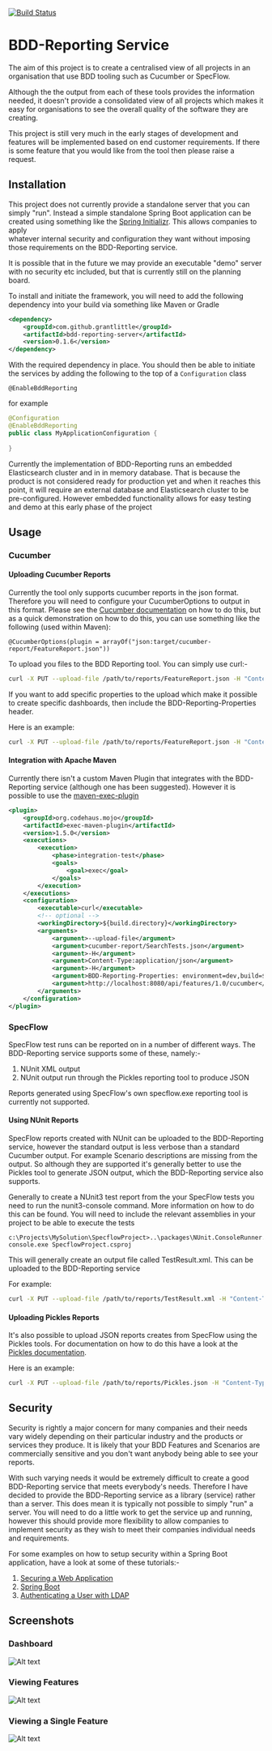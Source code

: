 [![Build Status](https://travis-ci.org/grantlittle/bdd-reporting.png)](https://travis-ci.org/grantlittle/bdd-reporting)

# BDD-Reporting Service

The aim of this project is to create a centralised view of all 
projects in an organisation that use BDD tooling such as Cucumber 
or SpecFlow.

Although the the output from each of these tools provides the information
needed, it doesn't provide a consolidated view of all projects which makes
it easy for organisations to see the overall quality of the software they
are creating.

This project is still very much in the early stages of development and features
will be implemented based on end customer requirements. If there is some feature
that you would like from the tool then please raise a request.

## Installation

This project does not currently provide a standalone server that you can simply "run". 
Instead a simple standalone Spring Boot application can be created using something 
like the [Spring Initializr](http://start.spring.io). This allows companies to apply  
whatever internal security and configuration they want without imposing those 
requirements on the BDD-Reporting service.

It is possible that in the future we may provide an executable "demo" server with no security etc included, but that is 
currently still on the planning board.

To install and initiate the framework, you will need to add the following 
dependency into your build via something like Maven or Gradle

```xml
<dependency>
    <groupId>com.github.grantlittle</groupId>
    <artifactId>bdd-reporting-server</artifactId>
    <version>0.1.6</version>
</dependency>
```

With the required dependency in place. You should then be able to initiate the services 
by adding the following to the top of a ```Configuration``` class

```text
@EnableBddReporting
```

for example

```java
@Configuration
@EnableBddReporting
public class MyApplicationConfiguration {
   
}
```

Currently the implementation of BDD-Reporting runs an embedded Elasticsearch cluster and in
in memory database. That is because the product is not considered ready for production yet 
and when it reaches this point, it will require an external database and Elasticsearch cluster
to be pre-configured. However embedded functionality allows for easy testing and demo at this
early phase of the project

## Usage

### Cucumber

#### Uploading Cucumber Reports

Currently the tool only supports cucumber reports in the json format. Therefore you
will need to configure your CucumberOptions to output in this format. Please see
the [Cucumber documentation](https://cucumber.io/docs/reference/jvm#configuration) 
on how to do this, but as a quick demonstration on
how to do this, you can use something like the following (used within Maven):
```
@CucumberOptions(plugin = arrayOf("json:target/cucumber-report/FeatureReport.json"))
```
To upload you files to the BDD Reporting tool. You can simply use curl:-

```bash
curl -X PUT --upload-file /path/to/reports/FeatureReport.json -H "Content-Type:application/json" http://bdd-reporting-server/api/features/1.0/cucumber
```

If you want to add specific properties to the upload which make it possible to 
create specific dashboards, then include the BDD-Reporting-Properties header. 

Here is an example:

```bash
curl -X PUT --upload-file /path/to/reports/FeatureReport.json -H "Content-Type:application/json" -H "BDD-Reporting-Properties: environment=dev,build=1.1.1" http://bdd-reporting-server/api/features/1.0/cucumber
```

#### Integration with Apache Maven

Currently there isn't a custom Maven Plugin that integrates with the BDD-Reporting service (although one has been suggested). 
However it is possible to use the [maven-exec-plugin](http://www.mojohaus.org/exec-maven-plugin/)
 
```xml
<plugin>
    <groupId>org.codehaus.mojo</groupId>
    <artifactId>exec-maven-plugin</artifactId>
    <version>1.5.0</version>
    <executions>
        <execution>
            <phase>integration-test</phase>
            <goals>
                <goal>exec</goal>
            </goals>
        </execution>
    </executions>
    <configuration>
        <executable>curl</executable>
        <!-- optional -->
        <workingDirectory>${build.directory}</workingDirectory>
        <arguments>
            <argument>--upload-file</argument>
            <argument>cucumber-report/SearchTests.json</argument>
            <argument>-H</argument>
            <argument>Content-Type:application/json</argument>
            <argument>-H</argument>
            <argument>BDD-Reporting-Properties: environment=dev,build=${project.version}</argument>
            <argument>http://localhost:8080/api/features/1.0/cucumber</argument>
        </arguments>
    </configuration>
</plugin>
``` 

### SpecFlow

SpecFlow test runs can be reported on in a number of different ways. The BDD-Reporting service supports some of these, 
namely:-

1. NUnit XML output
2. NUnit output run through the Pickles reporting tool to produce JSON

Reports generated using SpecFlow's own specflow.exe reporting tool is currently not supported.


#### Using NUnit Reports

SpecFlow reports created with NUnit can be uploaded to the BDD-Reporting service, however the standard output is less 
verbose than a standard Cucumber output. For example Scenario descriptions are missing from the output. So although they 
are supported it's generally better to use the Pickles tool to generate JSON output, which the BDD-Reporting service also
supports.
 

Generally to create a NUnit3 test report from the your SpecFlow tests you need to run the nunit3-console command. 
More information on how to do this can be found. You will need to include the relevant assemblies in your project to 
be able to execute the tests 

```commandline
c:\Projects\MySolution\SpecflowProject>..\packages\NUnit.ConsoleRunner.3.5.0\tools\nunit3-console.exe SpecflowProject.csproj
```

This will generally create an output file called TestResult.xml. This can be uploaded to the BDD-Reporting service

For example:

```bash
curl -X PUT --upload-file /path/to/reports/TestResult.xml -H "Content-Type:text/plain" -H "BDD-Reporting-Properties: environment=dev,build=1.1.1" http://bdd-reporting-server/api/features/1.0/nunit
```
 
#### Uploading Pickles Reports

It's also possible to upload JSON reports creates from SpecFlow using the Pickles tools. For documentation on how to
do this have a look at the [Pickles documentation](http://docs.picklesdoc.com/en/latest/).
 
Here is an example:


```bash
curl -X PUT --upload-file /path/to/reports/Pickles.json -H "Content-Type:application/json" -H "BDD-Reporting-Properties: environment=dev,build=1.1.1" http://bdd-reporting-server/api/features/1.0/pickles
```

## Security

Security is rightly a major concern for many companies and their needs vary widely depending on their particular industry 
and the products or services they produce. It is likely that your BDD Features and Scenarios are commercially sensitive and you don't want anybody being able 
to see your reports.

With such varying needs it would be extremely difficult to create a good BDD-Reporting service that meets everybody's needs. 
Therefore I have decided to provide the BDD-Reporting service as a library (service) rather than a server. 
This does mean it is typically not possible to simply "run" a server. You will need to do a little work to get the service up 
and running, however this should provide more flexibility to allow companies to implement security as they wish to meet their
companies individual needs and requirements.

For some examples on how to setup security within a Spring Boot application, have a look at some of these tutorials:-

1. [Securing a Web Application](https://spring.io/guides/gs/securing-web/)
2. [Spring Boot](https://spring.io/guides/tutorials/spring-boot-oauth2/)
3. [Authenticating a User with LDAP](https://spring.io/guides/gs/authenticating-ldap/)

## Screenshots

### Dashboard

![Alt text](github/images/dashboard.png?raw=true "Dashboard")

### Viewing Features

![Alt text](github/images/features.png?raw=true "Features")

### Viewing a Single Feature

![Alt text](github/images/feature.png?raw=true "Feature")